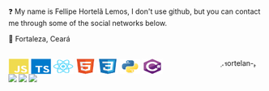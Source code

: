 ❓ My name is Fellipe Hortelã Lemos, I don't use github, but you can contact me through some of the social networks below.

📍 Fortaleza, Ceará


<div style="display: inline_block"><br>
  <img align="center" alt="Hortelan-Js" height="30" width="40" src="https://raw.githubusercontent.com/devicons/devicon/master/icons/javascript/javascript-plain.svg">
  <img align="center" alt="Hortelan-Ts" height="30" width="40" src="https://raw.githubusercontent.com/devicons/devicon/master/icons/typescript/typescript-plain.svg">
  <img align="center" alt="Hortelan-React" height="30" width="40" src="https://raw.githubusercontent.com/devicons/devicon/master/icons/react/react-original.svg">
  <img align="center" alt="Hortelan-HTML" height="30" width="40" src="https://raw.githubusercontent.com/devicons/devicon/master/icons/html5/html5-original.svg">
  <img align="center" alt="Hortelan-CSS" height="30" width="40" src="https://raw.githubusercontent.com/devicons/devicon/master/icons/css3/css3-original.svg">
  <img align="center" alt="Hortelan-Python" height="30" width="40" src="https://raw.githubusercontent.com/devicons/devicon/master/icons/python/python-original.svg">
  <img align="center" alt="Hortelan-Csharp" height="30" width="40" src="https://raw.githubusercontent.com/devicons/devicon/master/icons/csharp/csharp-original.svg">
  <img align="right" alt="Hortelan-pic" height="150" style="border-radius:50px;" src=https://p16-va.topbuzzcdn.com/origin/tos-maliva-v-fd1ba0-us/6a7bfa9014f34dadba75f660da71f411>
 
</div>


<div> 
  <a href="https://www.youtube.com/@HortelanVtnc" target="_blank"><img src="https://img.shields.io/badge/YouTube-FF0000?style=for-the-badge&logo=youtube&logoColor=white" target="_blank"></a>
  <a href="https://instagram.com/hortelanzin" target="_blank"><img src="https://img.shields.io/badge/-Instagram-%23E4405F?style=for-the-badge&logo=instagram&logoColor=white" target="_blank"></a>
<a href = "FellipeHortela@mailfence.com"><img src="https://img.shields.io/badge/-Gmail-%23333?style=for-the-badge&logo=gmail&logoColor=white" target="_blank"></a>

</div>
